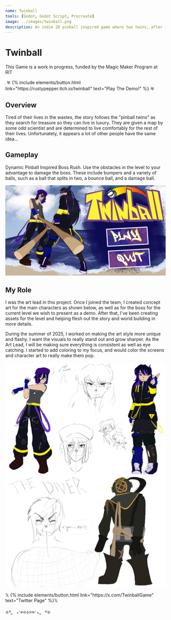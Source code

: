 ```yaml
---
name: Twinball
tools: [Godot, Godot Script, Procreate]
image: ../images/twinball.png
description: An indie 2D pinball inspired game where two twins, after finding a treasure map, decide that their miserable life must change. As it turns out, these twins aren't the only ones hunting down this treasure... [IN DEVELOPMENT]. Lead Artist. Click to learn more.
---
```

# Twinball

This Game is a work in progress, funded by the Magic Maker Program at RIT
<p class="text-center">ִ ࣪𖤐
{% include elements/button.html link="https://rustypepper.itch.io/twinball" text="Play The Demo!" %}ִ ࣪𖤐
</p>

## Overview

Tired of their lives in the wastes, the story follows the "pinball twins" as they search for treasure so they can live in luxury. They are given a map by some odd scientist and are determined to live comfortably for the rest of their lives. Unfortunately, it appears a lot of other people have the same idea...

## Gameplay

Dynamic Pinball Inspired Boss Rush. Use the obstacles in the level to your advantage to damage the boss. These include bumpers and a variety of balls, such as a ball that splits in two, a bounce ball, and a damage ball.

![preview](../images/twinball-titlescreen.png)

## My Role

I was the art lead in this project. Once I joined the team, I created concept art for the main characters as shown below, as well as for the boss for the current level we wish to present as a demo. After that, I've been creating assets for the level and helping flesh out the story and world building in more details.

During the summer of 2025, I worked on making the art style more unique and flashy. I want the visuals to really stand out and grow sharper. As the Art Lead, I will be making sure everything is consistent as well as eye catching. I started to add coloring to my focus, and would color the screens and character art to really make them pop.

![preview](../images/twinball-twins-concept.png)
![search](../images/twinball-boss-concept.png)

<p class="text-center">𝕏
{% include elements/button.html link="https://x.com/TwinballGame" text="Twitter Page" %}𝕏
</p>

<p class="text-center">⛧°。 ⋆༺♱༻⋆。 °⛧</p>
